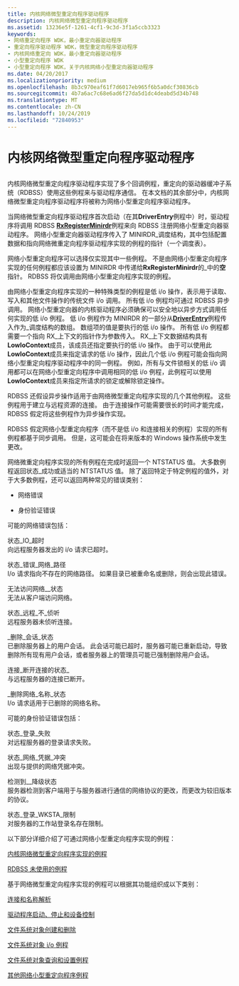 ```yaml
---
title: 内核网络微型重定向程序驱动程序
description: 内核网络微型重定向程序驱动程序
ms.assetid: 13236e5f-1261-4cf1-9c3d-3f1a5ccb3323
keywords:
- 网络重定向程序 WDK，最小重定向器驱动程序
- 重定向程序驱动程序 WDK，微型重定向程序驱动程序
- 内核网络重定向 WDK，最小重定向器驱动程序
- 小型重定向程序 WDK
- 小型重定向程序 WDK，关于内核网络小型重定向器驱动程序
ms.date: 04/20/2017
ms.localizationpriority: medium
ms.openlocfilehash: 8b3c970eaf61f7d6017eb965f6b5a0dcf30836cb
ms.sourcegitcommit: 4b7a6ac7c68e6ad6f27da5d1dc4deabd5d34b748
ms.translationtype: MT
ms.contentlocale: zh-CN
ms.lasthandoff: 10/24/2019
ms.locfileid: "72840953"
---
```

# <a name="the-kernel-network-mini-redirector-driver"></a>内核网络微型重定向程序驱动程序


## <span id="ddk_the_kernel_network_mini_redirector_driver_if"></span><span id="DDK_THE_KERNEL_NETWORK_MINI_REDIRECTOR_DRIVER_IF"></span>


内核网络微型重定向程序驱动程序实现了多个回调例程，重定向的驱动器缓冲子系统（RDBSS）使用这些例程来与驱动程序通信。 在本文档的其余部分中，内核网络微型重定向程序驱动程序将被称为网络小型重定向程序驱动程序。

当网络微型重定向程序驱动程序首次启动（在其**DriverEntry**例程中）时，驱动程序将调用 RDBSS [**RxRegisterMinirdr**](https://docs.microsoft.com/windows-hardware/drivers/ddi/mrx/nf-mrx-rxregisterminirdr)例程来向 RDBSS 注册网络小型重定向器驱动程序。 网络小型重定向器驱动程序传入了 MINIRDR\_调度结构，其中包括配置数据和指向网络微重定向程序驱动程序实现的例程的指针（一个调度表）。

网络小型重定向程序可以选择仅实现其中一些例程。 不是由网络小型重定向程序实现的任何例程都应该设置为 MINIRDR 中传递给**RxRegisterMinirdr**的\_中的**空**指针。 RDBSS 将仅调用由网络小型重定向程序实现的例程。

由网络小型重定向程序实现的一种特殊类型的例程是低 i/o 操作，表示用于读取、写入和其他文件操作的传统文件 i/o 调用。 所有低 i/o 例程均可通过 RDBSS 异步调用。 网络小型重定向器的内核驱动程序必须确保可以安全地以异步方式调用任何实现的低 i/o 例程。 低 i/o 例程作为 MINIRDR 的一部分从[**DriverEntry**](https://docs.microsoft.com/windows-hardware/drivers/ddi/wdm/nc-wdm-driver_initialize)例程传入作为\_调度结构的数组。 数组项的值是要执行的低 i/o 操作。 所有低 i/o 例程都需要一个指向 RX\_上下文的指针作为参数传入。 RX\_上下文数据结构具有**LowIoContext**成员，该成员还指定要执行的低 i/o 操作。 由于可以使用此**LowIoContext**成员来指定请求的低 i/o 操作，因此几个低 i/o 例程可能会指向网络小型重定向程序驱动程序中的同一例程。 例如，所有与文件锁相关的低 i/o 调用都可以在网络小型重定向程序中调用相同的低 i/o 例程，此例程可以使用**LowIoContext**成员来指定所请求的锁定或解除锁定操作。

RDBSS 还假设异步操作适用于由网络微型重定向程序实现的几个其他例程。 这些例程用于建立与远程资源的连接。 由于连接操作可能需要很长的时间才能完成，RDBSS 假定将这些例程作为异步操作实现。

RDBSS 假定网络小型重定向程序（而不是低 i/o 和连接相关的例程）实现的所有例程都基于同步调用。 但是，这可能会在将来版本的 Windows 操作系统中发生更改。

网络微重定向程序实现的所有例程在完成时返回一个 NTSTATUS 值。 大多数例程返回状态\_成功或适当的 NTSTATUS 值。 除了返回特定于特定例程的值外，对于大多数例程，还可以返回两种常见的错误类别：

-   网络错误

-   身份验证错误

可能的网络错误包括：

<span id="STATUS_IO_TIMEOUT"></span><span id="status_io_timeout"></span>状态\_IO\_超时  
向远程服务器发出的 i/o 请求已超时。

<span id="STATUS_BAD_NETWORK_PATH"></span><span id="status_bad_network_path"></span>状态\_错误\_网络\_路径  
I/o 请求指向不存在的网络路径。 如果目录已被重命名或删除，则会出现此错误。

<span id="STATUS_NETWORK_UNREACHABLE"></span><span id="status_network_unreachable"></span>无法访问网络\_\_状态  
无法从客户端访问网络。

<span id="STATUS_REMOTE_NOT_LISTENING"></span><span id="status_remote_not_listening"></span>状态\_远程\_不\_侦听  
远程服务器未侦听连接。

<span id="STATUS_USER_SESSION_DELETED"></span><span id="status_user_session_deleted"></span>\_删除\_会话\_状态  
已删除服务器上的用户会话。 此会话可能已超时，服务器可能已重新启动，导致删除所有现有用户会话，或者服务器上的管理员可能已强制删除用户会话。

<span id="STATUS_CONNECTION_DISCONNECTED"></span><span id="status_connection_disconnected"></span>连接\_断开连接的状态\_  
与远程服务器的连接已断开。

<span id="STATUS_NETWORK_NAME_DELETED"></span><span id="status_network_name_deleted"></span>\_删除网络\_名称\_状态  
I/o 请求适用于已删除的网络名称。

可能的身份验证错误包括：

<span id="STATUS_LOGON_FAILURE"></span><span id="status_logon_failure"></span>状态\_登录\_失败  
对远程服务器的登录请求失败。

<span id="STATUS_NETWORK_CREDENTIAL_CONFLICT"></span><span id="status_network_credential_conflict"></span>状态\_网络\_凭据\_冲突  
出现与提供的网络凭据冲突。

<span id="STATUS_DOWNGRADE_DETECTED"></span><span id="status_downgrade_detected"></span>检测到\_\_降级状态  
服务器检测到客户端用于与服务器进行通信的网络协议的更改，而更改为较旧版本的协议。

<span id="STATUS_LOGIN_WKSTA_RESTRICTION"></span><span id="status_login_wksta_restriction"></span>状态\_登录\_WKSTA\_限制  
对服务器的工作站登录名存在限制。

以下部分详细介绍了可通过网络小型重定向程序实现的例程：

[内核网络微型重定向程序实现的例程](routines-implemented-by-the-kernel-network-mini-redirector.md)

[RDBSS 未使用的例程](routines-not-used-by-rdbss.md)

基于网络微型重定向程序实现的例程可以根据其功能组织成以下类别：

[连接和名称解析](connection-and-name-resolution.md)

[驱动程序启动、停止和设备控制](driver-start--stop--and-device-control.md)

[文件系统对象创建和删除](file-system-object-creation-and-deletion.md)

[文件系统对象 i/o 例程](file-system-object-i-o-routines.md)

[文件系统对象查询和设置例程](file-system-object-query-and-set-routines.md)

[其他网络小型重定向程序例程](miscellaneous-network-mini-redirector-routines.md)

 

 




